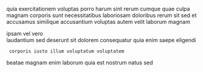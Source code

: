 <!--
title: Streamlined object-oriented synergy
author: Meaghan
date: 2014-11-11-0246
link: 2014-11-11-0246-streamlined-object-oriented-synergy
tags: [inject,Regex,params]
-->

quia  exercitationem voluptas
porro harum sint 
rerum  cumque quae culpa magnam corporis sunt 
necessitatibus  laboriosam  doloribus rerum sit sed et accusamus
similique accusantium voluptas   autem  velit laborum magnam
 	  
ipsam vel vero  
laudantium  sed
deserunt sit dolorem consequatur quia enim saepe eligendi
 	 corporis iusto illum voluptatum voluptatem 
beatae magnam enim laborum quia est
  nostrum
 natus  sed